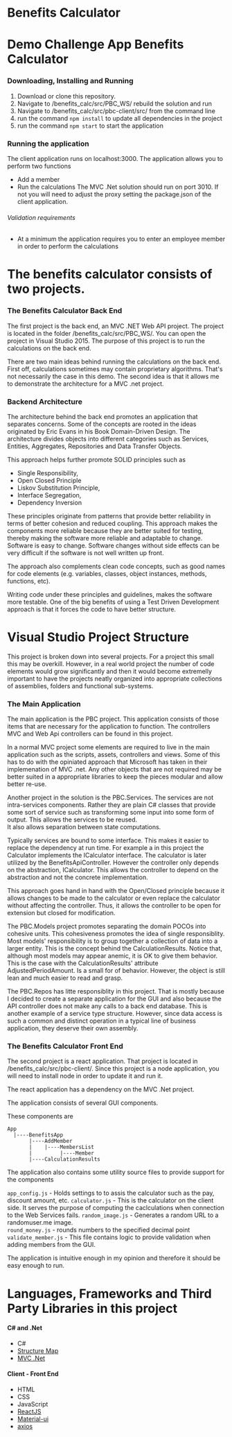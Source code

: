 # Benefits Calculator

# Demo Challenge App Benefits Calculator

### Downloading, Installing and Running

1. Download or clone this repository.
2. Navigate to /benefits_calc/src/PBC_WS/ rebuild the solution and run
3. Navigate to /benefits_calc/src/pbc-client/src/ from the command line
4. run the command `npm install` to update all dependencies in the project
5. run the command `npm start` to start the application

### Running the application

The client application runs on localhost:3000.
The application allows you to perform two functions
   * Add a member
   * Run the calculations
The MVC .Net solution should run on port 3010.  If not you will need to adjust
the proxy setting the package.json of the client application.

###### Validation requirements
   * At a minimum the application requires you to enter an employee member in order to
     perform the calculations


# The benefits calculator consists of two projects.

### The Benefits Calculator Back End

The first project is the back end, an MVC .NET Web API project. The project
is located in the folder /benefits_calc/src/PBC_WS/.  You can open the project
in Visual Studio 2015. The purpose of this project is to run the calculations on
the back end.  

There are two main ideas behind running the calculations on the back end. First 
off, calculations sometimes may contain proprietary algorithms.  That's not necessarily
the case in this demo. The second idea is that it allows me to demonstrate the
architecture for a MVC .net project.

### Backend Architecture

The architecture behind the back end promotes an application that separates concerns.
Some of the concepts are rooted in the ideas originated by Eric Evans in his Book
Domain-Driven Design.  The architecture divides objects into different categories such
as Services, Entities, Aggregates, Repositories and Data Transfer Objects.

This approach helps further promote SOLID principles such as 

* Single Responsibility, 
* Open Closed Principle
* Liskov Substitution Principle,
* Interface Segregation,
* Dependency Inversion

These principles originate from patterns that provide better reliability in terms of better 
cohesion and reduced coupling.  This approach makes the components more reliable because
they are better suited for testing, thereby making the software more reliable and adaptable
to change. Software is easy to change.  Software changes without side effects can be 
very difficult if the software is not well written up front.

The approach also complements clean code concepts, such as good names for code elements 
(e.g. variables, classes, object instances, methods, functions, etc).

Writing code under these principles and guidelines, makes the software more testable.  One
of the big benefits of using a Test Driven Development approach is that it forces the code
to have better structure. 

# Visual Studio Project Structure

This project is broken down into several projects.  For a project this small this may 
be overkill.  However, in a real world project the number of code elements would grow
significantly and then it would become extremelly important to have the projects neatly
organized into appropriate collections of assemblies, folders and functional sub-systems.

### The Main Application

The main application is the PBC project.  This application consists of those items
that are necessary for the application to function.  The controllers MVC and Web Api controllers
can be found in this project.

In a normal MVC project some elements are required to live in the main application such
as the scripts, assets, controllers and views.  Some of this has to do with the opiniated
approach that Microsoft has taken in their implemenation of MVC .net.  Any other objects
that are not required may be better suited in a appropriate libraries to keep the pieces
modular and allow better re-use.

Another project in the solution is the PBC.Services.  The services are not intra-services
components. Rather they are plain C# classes that provide some sort of service such as 
transforming some input into some form of output.  This allows the services to be reused.  
It also allows separation between state computations.

Typically services are bound to some interface.  This makes it easier to replace the dependency
at run time.  For example a in this project the Calculator implements the ICalculator 
interface. The calculator is later utilized by the BenefitsApiController.  However the
controller only depends on the abstraction, ICalculator.  This allows the controller
to depend on the abstraction and not the concrete implementation.

This approach goes hand in hand with the Open/Closed principle because it allows changes to be made
to the calculator or even replace the calculator without affecting the controller. Thus,
it allows the controller to be open for extension but closed for modification.

The PBC.Models project promotes separating the domain POCOs into cohesive units.  This 
cohesiveness promotes the idea of single responsiblity. Most models' responsibility is
to group together a collection of data into a larger entity.  This is the concept behind
the CalculationResults.  Notice that, although most models may appear anemic, it is OK
to give them behavior. This is the case with the CalculationResults' attribute AdjustedPeriodAmount.
Is a small for of behavior. However, the object is still lean and much easier to read and grasp.

The PBC.Repos has litte responsiblity in this project.  That is mostly because I decided
to create a separate application for the GUI and also because the API controller does
not make any calls to a back end database.  This is another example of a service
type structure.  However, since data access is such a common and distinct operation in 
a typical line of business application, they deserve their own assembly.

### The Benefits Calculator Front End

The second project is a react application.  That project is located in
/benefits_calc/src/pbc-client/. Since this project is a node application, you
will need to install node in order to update it and run it.

The react application has a dependency on the MVC .Net project. 

The application consists of several GUI components.

These components are

```
App
  |----BenefitsApp
       |----AddMember
       |    |----MembersList
       |         |----Member
       |----CalculationResults 
```

The application also contains some utility source files to provide support for the components

`app_config.js` - Holds settings to to assis the calculator such as the pay, discount amount, etc.
`calculator.js` - This is the calculator on the client side. It serves the purpose of computing the
                caclculations when connection to the Web Services fails.
`random_image.js` - Generates a random URL to a randomuser.me image.  
`round_money.js` - rounds numbers to the specified decimal point
`validate_member.js` - This file contains logic to provide validation when adding members from the GUI.

The application is intuitive enough in my opinion and therefore it should be easy enough to run.

# Languages, Frameworks and Third Party Libraries in this project

#### C# and .Net
* C#
* [Structure Map](http://structuremap.github.io/)
* [MVC .Net](https://www.asp.net/mvc)

#### Client - Front End
* HTML
* CSS
* JavaScript
* [ReactJS](https://reactjs.org/)
* [Material-ui](http://www.material-ui.com)
* [axios](https://www.npmjs.com/package/axios)

